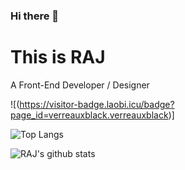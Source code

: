 ### Hi there 👋
<h1>    This is RAJ</h1>
<p> A Front-End Developer / Designer</p>


![(https://visitor-badge.laobi.icu/badge?page_id=verreauxblack.verreauxblack)]

<!--
**verreauxblack/verreauxblack** is a ✨ _special_ ✨ repository because its `README.md` (this file) appears on your GitHub profile.

Here are some ideas to get you started:

- 🔭 I’m currently working on ...
- 🌱 I’m currently learning ...
- 👯 I’m looking to collaborate on ...
- 🤔 I’m looking for help with ...
- 💬 Ask me about ...
- 📫 How to reach me: ...
- 😄 Pronouns: ...
- ⚡ Fun fact: ...
-->




![Top Langs](https://github-readme-stats.vercel.app/api/top-langs/?username=verreauxblack&theme=radical)



![RAJ's github stats](https://github-readme-stats.vercel.app/api?username=verreauxblack&show_icons=true&theme=radical)


<!--(https://github.com/anuraghazra/github-readme-stats) [![ReadMe Card](https://github-readme-stats.vercel.app/api/pin/?username=verreauxblack&repo=CSS_Art)](https://github.com/anuraghazra/github-readme-stats)
[![Top Langs](https://github-readme-stats.vercel.app/api/top-langs/?username=verreauxblack)](https://github.com/anuraghazra/github-readme-stats) -->
